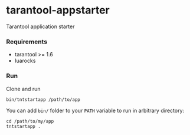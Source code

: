 # tarantool-appstarter
Tarantool application starter

### Requirements
* tarantool >= 1.6
* luarocks

### Run
Clone and run
```
bin/tntstartapp /path/to/app
```

You can add `bin/` folder to your `PATH` variable to run in arbitrary directory:
```
cd /path/to/my/app
tntstartapp .
```


